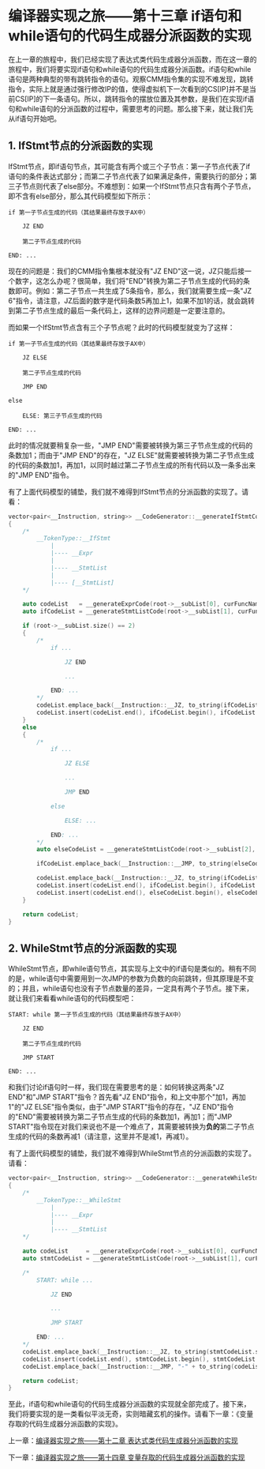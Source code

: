 # 编译器实现之旅——第十三章 if语句和while语句的代码生成器分派函数的实现

在上一章的旅程中，我们已经实现了表达式类代码生成器分派函数，而在这一章的旅程中，我们将要实现if语句和while语句的代码生成器分派函数。if语句和while语句是两种典型的带有跳转指令的语句。观察CMM指令集的实现不难发现，跳转指令，实际上就是通过强行修改IP的值，使得虚拟机下一次看到的CS[IP]并不是当前CS[IP]的下一条语句。所以，跳转指令的摆放位置及其参数，是我们在实现if语句和while语句的分派函数的过程中，需要思考的问题。那么接下来，就让我们先从if语句开始吧。

## 1. IfStmt节点的分派函数的实现

IfStmt节点，即if语句节点，其可能含有两个或三个子节点：第一子节点代表了if语句的条件表达式部分；而第二子节点代表了如果满足条件，需要执行的部分；第三子节点则代表了else部分。不难想到：如果一个IfStmt节点只含有两个子节点，即不含有else部分，那么其代码模型如下所示：

```
if 第一子节点生成的代码（其结果最终存放于AX中）

    JZ END

    第二子节点生成的代码

END: ...
```

现在的问题是：我们的CMM指令集根本就没有"JZ END"这一说，JZ只能后接一个数字，这怎么办呢？很简单，我们将"END"转换为第二子节点生成的代码的条数即可。例如：第二子节点一共生成了5条指令，那么，我们就需要生成一条"JZ 6"指令，请注意，JZ后面的数字是代码条数5再加上1，如果不加1的话，就会跳转到第二子节点生成的最后一条代码上，这样的边界问题是一定要注意的。

而如果一个IfStmt节点含有三个子节点呢？此时的代码模型就变为了这样：

```
if 第一子节点生成的代码（其结果最终存放于AX中）

    JZ ELSE

    第二子节点生成的代码

    JMP END

else

    ELSE: 第三子节点生成的代码

END: ...
```

此时的情况就要稍复杂一些，"JMP END"需要被转换为第三子节点生成的代码的条数加1；而由于"JMP END"的存在，"JZ ELSE"就需要被转换为第二子节点生成的代码的条数加1，再加1，以同时越过第二子节点生成的所有代码以及一条多出来的"JMP END"指令。

有了上面代码模型的铺垫，我们就不难得到IfStmt节点的分派函数的实现了。请看：

``` Cpp
vector<pair<__Instruction, string>> __CodeGenerator::__generateIfStmtCode(__AST *root, const string &curFuncName) const
{
    /*
        __TokenType::__IfStmt
            |
            |---- __Expr
            |
            |---- __StmtList
            |
            |---- [__StmtList]
    */

    auto codeList   = __generateExprCode(root->__subList[0], curFuncName);
    auto ifCodeList = __generateStmtListCode(root->__subList[1], curFuncName);

    if (root->__subList.size() == 2)
    {
        /*
            if ...

                JZ END

                ...

            END: ...
        */
        codeList.emplace_back(__Instruction::__JZ, to_string(ifCodeList.size() + 1));
        codeList.insert(codeList.end(), ifCodeList.begin(), ifCodeList.end());
    }
    else
    {
        /*
            if ...

                JZ ELSE

                ...

                JMP END

            else

                ELSE: ...

            END: ...
        */
        auto elseCodeList = __generateStmtListCode(root->__subList[2], curFuncName);

        ifCodeList.emplace_back(__Instruction::__JMP, to_string(elseCodeList.size() + 1));

        codeList.emplace_back(__Instruction::__JZ, to_string(ifCodeList.size() + 1));
        codeList.insert(codeList.end(), ifCodeList.begin(), ifCodeList.end());
        codeList.insert(codeList.end(), elseCodeList.begin(), elseCodeList.end());
    }

    return codeList;
}
```

## 2. WhileStmt节点的分派函数的实现

WhileStmt节点，即while语句节点，其实现与上文中的if语句是类似的。稍有不同的是，while语句中需要用到一次JMP的参数为负数的向前跳转，但其原理是不变的；并且，while语句也没有子节点数量的差异，一定具有两个子节点。接下来，就让我们来看看while语句的代码模型吧：

```
START: while 第一子节点生成的代码（其结果最终存放于AX中）

    JZ END

    第二子节点生成的代码

    JMP START

END: ...
```

和我们讨论if语句时一样，我们现在需要思考的是：如何转换这两条"JZ END"和"JMP START"指令？首先看"JZ END"指令，和上文中那个"加1，再加1"的"JZ ELSE"指令类似，由于"JMP START"指令的存在，"JZ END"指令的"END"需要被转换为第二子节点生成的代码的条数加1，再加1；而"JMP START"指令现在对我们来说也不是一个难点了，其需要被转换为**负的**第二子节点生成的代码的条数再减1（请注意，这里并不是减1，再减1）。

有了上面代码模型的铺垫，我们就不难得到WhileStmt节点的分派函数的实现了。请看：

``` Cpp
vector<pair<__Instruction, string>> __CodeGenerator::__generateWhileStmtCode(__AST *root, const string &curFuncName) const
{
    /*
        __TokenType::__WhileStmt
            |
            |---- __Expr
            |
            |---- __StmtList
    */

    auto codeList     = __generateExprCode(root->__subList[0], curFuncName);
    auto stmtCodeList = __generateStmtListCode(root->__subList[1], curFuncName);

    /*
        START: while ...

            JZ END

            ...

            JMP START

        END: ...
    */
    codeList.emplace_back(__Instruction::__JZ, to_string(stmtCodeList.size() + 2));
    codeList.insert(codeList.end(), stmtCodeList.begin(), stmtCodeList.end());
    codeList.emplace_back(__Instruction::__JMP, "-" + to_string(codeList.size()));

    return codeList;
}
```

至此，if语句和while语句的代码生成器分派函数的实现就全部完成了。接下来，我们将要实现的是一类看似平淡无奇，实则暗藏玄机的操作。请看下一章：《变量存取的代码生成器分派函数的实现》。



上一章：[编译器实现之旅——第十二章 表达式类代码生成器分派函数的实现](编译器实现之旅——第十二章%20表达式类代码生成器分派函数的实现.md)

下一章：[编译器实现之旅——第十四章 变量存取的代码生成器分派函数的实现](编译器实现之旅——第十四章%20变量存取的代码生成器分派函数的实现.md)
